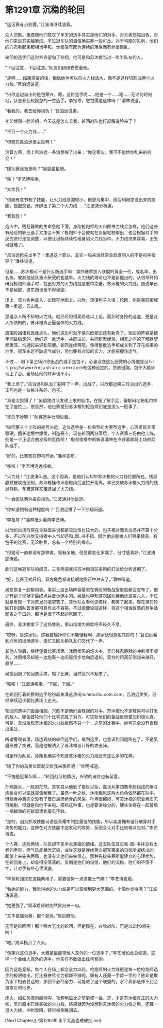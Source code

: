 # 第1291章 沉稳的轮回

“这可真有点狡猾。”江波涛继续说着。

众人沉默。很遗憾他们赞叹了半天的选手其实是他们的对手，对方表现越出色，对他们来说其实越麻烦。不过冠军队的自信确实非一般可比。对于可能的失利，他们的心态看起来都相当平和，丝毫没有因为连续的落后而有丝毫慌乱。

轮回的选手们这时齐齐望向了孙翔，他可是和苏沐橙当过一年半队友的人。

“下回注意，下回注意。”队友们纷纷安慰着他。

“是啊……如果需要的话，相信她也可以将火力线放大，而不是这样切割成两个火力线。”吕泊远说道。

“兴欣这边派出的是包荣兴。嗯，这位选手呢……他是一个……嗯……无论何时何地，状态都比较飘忽的一位选手。李指导，您觉得是这样吗？”潘林说道。

“看我的，我去给你报仇！”吕泊远说道。

李艺博则一脸苦相，今天这是怎么节奏，轮回战队也打起解说脸来了？

“不只一个火力线……”

“但现在吕泊远很主动啊！”

话音方落，场上吕泊远一条消息弹了出来：“你这家伙，我可不能给你乱来的机会！”

“团队赛我首发吗？”吴启星星眼。

“咳！”李艺博咳嗽。

“交给我！”

“但她有意节制了技能，让火力线范围较小，但更为集中，而后利用空当出来的技能，搭配交错，开辟出了第二个火力线……”江波涛分析道。

“我我我！”

炮火中，残忍静默的生命急剧下滑。身陷枪炮师的火和图书力线会怎样，他们这些有经验的职业选手又怎会不知？枪炮师不会傻站在那里站桩输出，也会根据对手的反应进行走位调整，以便让目标持续性地身陷火力线当中。火力线进来容易，出去可就难了。

“吕泊远抢先出手了！柔道这个职业，其实一般来说经常会后发制人的不是吗李指导？”潘林说道。

但是……苏沐橙可不是什么新选手啊！第四赛季加入联盟的黄金一代，成名早，出名快，被其他战队重点研究的也就早。火力线的理论也不是新提出的，从很早开始研究枪炮师选手时，找出对方的火力线就是重中之重。苏沐橙的火力线，照说早已不是秘密，这东西也当不得秘密。

场上，双方角色载入，出现在地图上。兴欣，流氓包子入侵；轮回，则是目前荣耀第一柔道，云山乱。

那道众人所不知的火力线，就已经阻得吴启难以上前，而此时身陷的这道，更是众人所熟知的，苏沐橙真正最强悍的火力线。

周围轮回诸将连连点头。他们这边可就不像兴欣那边还有新秀了。轮回的阵容是数年间最稳定的，他们这一批选手，共同成长，共同积累经验，相互之间的了解默契都很深，沟通起来轻松简便。轮回连续两冠，使得整批选手都成长到了开花结果的地步。冠军永远不缺运气成分，但也要有对应的实力，才能把握住运气。

不过……眼下第三场兴欣出战的选手是包子，心里没底这么细微的心情他是没ｈtｔｐs://ｗww•ｈetｕshｕ•ｃｏｍ•cｏm有这种设定的。昂首挺胸，包子大踏步地上了台。全场给他的呼声也不小。

“我上场了。”吕泊远和队友们招呼了一声，出战了。兴欣那边第三阵派出的选手，正巧也是一位格斗系的，包子。

“真是太狡猾了！”吴启接过队友递上来的毛巾，在擦了擦手后，很郁闷地把毛巾摔在了座位上。很显然，他也察觉到苏沐橙的枪炮师到底是怎么一回事了。

“吴启不妙啊！”剑客选手杜明说着。

“轮回第三个上阵的是吕泊远，这位选手是一位典型的大赛型选手，心理素质非常强硬，擅长逆境中爆发，制造赛点。现在轮回两分落后，个人赛第三场由他上阵，倒是一个正适合他发挥的氛围啊！”电视直播中的解说潘林在点评着即将上场的两队选手。

“好的，比赛现在即将开始。”潘林宣布。

“咳咳！”李艺博连连咳嗽。

“火力线！”江波涛叫道。这个距离，是他们认知中苏沐橙的火力线位置所在。残忍静默被攻击压制，苏沐橙操作沐雨橙风后退拉开距离，本已突破苏沐橙火力线的残忍静默，却被这样又推送回了火力线。

“一会团队赛你亲自报仇。”江波涛对他说道。

“你知道她有这种程度吗？”吕泊远推了一下孙翔问道。

“李指导？”潘林扭头看向李艺博。

兴欣的出场阵容在全联盟来说都是流动性比较大的，包子相对而言出场并不算十分多，不过在兴欣支持者中人气却还和_图_书不错。因为他总能给人们带来惊喜。有包子的比赛，无论胜负，总有一个特别的看点。

“但她可一直都没有那样做。留有余地，倒显得变化多端了，分寸感真好。”江波涛感慨着。

此时这堆冠军队的成员，三言两语就把苏沐橙目前采用的打法给分析透彻了。

“好，比赛正式开始，双方角色都直接朝地图正中冲去了。”潘林叫道。

吴启恢复一脸郁闷状。事实上这出场阵容最迟在赛前的备战室里就都会宣布了，很少有到了现场才最终点兵告诉选手的。吴启也早知这次团队赛他还是第六人，不过就是表现一下对首发的渴望罢了。其他队友看他这模样，都笑了起来。现在想在轮回打到团队首发那可真有点不容易。不过能像轮回这样，将这个相当敏感的竞争话题宣之于口的，那也是很了不起的氛围了。

最终，苏沐橙拿下了这场胜利，萧山场馆内的欢呼声经久不息。

“哎呀，是这家伙，这我要输掉你们不能怪我啊，那家伙很莫名其妙的！”吕泊远看到兴欣的出场选手，连忙又回头朝队友们交代了一声。

其他人皱眉，继续望着比赛场面。沐雨橙风的炮火中，吴启残忍静默的冲刺很不顺利。沐雨橙风却是一边炮轰一边闲庭信步地向后退却，双方的距离反倒越来越开，直至……

吴启回到了轮回选手席，输了比赛，当然高兴不起来了。

“咳咳！”江波涛咳嗽，“下回，下回。”

在轮回打着轮换的选手纷纷起来凑这热闹m.hetushu.com.com。吕泊远笑笑，已经继续迈步朝比赛场上走去。

轮回的选手们面面相觑。兴欣不是他们会轻视的对手，苏沐橙也不是轻易可以打发的敌人，哪怕首轮他们十比零完胜了对方，可这轮他们的备战反倒更加积极认真。可是，真没发现苏沐橙的火力线居然不只一个，之前的比赛中，她可完全没有表现出来过。

所谓旁观者清，场边观战的轮回选手们，看到这里，也意识到问题所在了。不是吴启形成了突破，而是他被诱入了苏沐橙设计好的攻击阵。

可是作为队友，孙翔也确实不知道苏沐橙的火力线还有这么多的花样。

“输了你的首发位置就交给我来承担吧！”杜明喊道。

“不愧是冠军队啊……”轮回战队的情况，兴欣的诸位也有留意。

孙翔摇头，一脸的茫然。其实自从他到了嘉世以后，嘉世从第四赛季起组成的枪与炮组合可以说就宣告解散了。虽然一叶之秋、沐雨橙风这两大角色依然都在队中，但貌合神离完全没有了昔日最佳组合的风采。孙翔很郁闷，可苏沐橙的职业素质无可挑剔，但就是和他不来电。搭档这种事，也是要讲缘分的，硬生生掰在一起最后一塌糊涂的在联盟里也屡见不鲜。

“是的，因为抓取技能可说是荣耀中判定最强的技能，所以柔道拥有强行破穿对手攻势的能力，这种在对方技能中途发动的攻势，反倒会让对手比较难以应对。”李艺博说。

个人赛，连败两场，队伍却不见半点焦躁的情绪。这支队伍其实和-图-书并没有太老的老将，但气质却相当沉稳，或许这就是连续两次冠军带来的自信所凝练出的。即使上来先失两局，也没有让他们丧失信心。那种先拔头筹所能建立的心理优势，在轮回身上，却显得空落落的。反倒是他们的自信，他们的沉稳，他们的不慌不忙，让对手有些心里没底。

“毕竟轮回现在连输两场了，需要强势一点提提士气嘛！”李艺博说着。

“看她的能力，我觉得她的火力线是可以掌控到更大范围的。小周你觉得呢？”江波涛说道。

“她更强了。”周泽楷此时突然冒出来一句。

“又不是擂台赛，报个屁仇。”吴启瞪他。

这可是轮回啊！那个强大无比的轮回，但是现在，兴欣战队，可是以2比0领先呐！

“嗯。”周泽楷点了点头。

“包荣兴这位选手，大概是最能带给人意外的一位选手了。”李艺博如此总结道。这样一个会给人意外的选手，他实在不敢做出任何预测。

因为这是竞技，每个人在场上都会全力以赴，枪炮师的火力线更是每一位枪炮师选手的极限输出。打比赛拼尽全力都嫌不够呢，哪有人还藏一手留一手的？除非是欺负水平相去甚远的，那倒不必尽全力，可能进了这个联盟的，水平真都悬殊不到会被欺负的地步。

炮火，如狂风骤雨般倾泻，攻势明显比之前更盛一层，这，才是苏沐橙真正的火力线，吴启原本已经突破的火力线。结果就因为没想到苏沐橙的火力线之后，还藏一道火力线，冲刺受阻，顿时被倒推回去。



[Next Chapter](./第1292章 水平太高也成破绽.md)